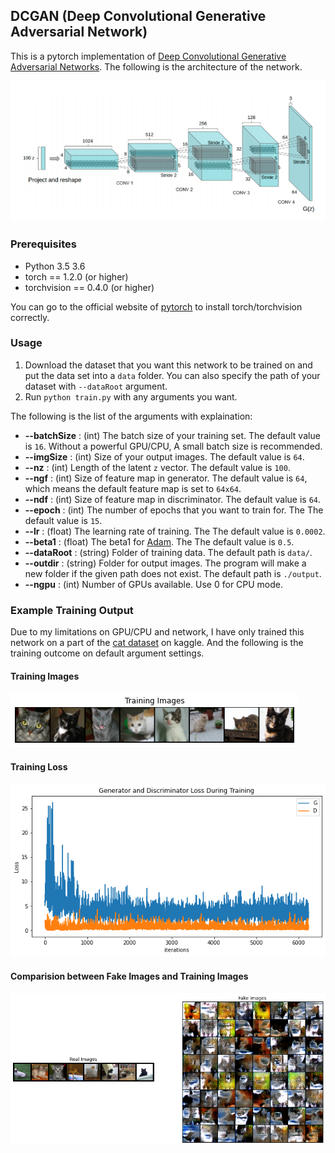 ## DCGAN (Deep Convolutional Generative Adversarial Network)

This is a pytorch implementation of [Deep Convolutional Generative Adversarial Networks](http://arxiv.org/abs/1511.06434). The following is the architecture of the network.

![alt tag](imgs/nw.png)

### Prerequisites

- Python 3.5 3.6
- torch == 1.2.0 (or higher)
- torchvision == 0.4.0 (or higher)

You can go to the official website of [pytorch](https://pytorch.org/get-started/locally/#windows-package-manager) to install torch/torchvision correctly.

### Usage

1. Download the dataset that you want this network to be trained on and put the data set into a `data` folder. You can also specify the path of your dataset with `--dataRoot` argument.   
2. Run `python train.py` with any arguments you want.

The following is the list of the arguments with explaination:

- **--batchSize** : (int) The batch size of your training set. The default value is `16`. Without a powerful GPU/CPU, A small batch size is recommended.
- **--imgSize** : (int) Size of your output images. The default value is `64`.
- **--nz** : (int) Length of the latent `z` vector. The default value is `100`.
- **--ngf** : (int) Size of feature map in generator. The default value is `64`, which means the default feature map is set to `64x64`.
- **--ndf** : (int) Size of feature map in discriminator. The default value is `64`.
- **--epoch** : (int) The number of epochs that you want to train for. The The default value is `15`.
- **--lr** : (float) The learning rate of training. The The default value is `0.0002`.
- **--beta1** : (float) The beta1 for [Adam](https://arxiv.org/abs/1412.6980). The The default value is `0.5`.
- **--dataRoot** : (string) Folder of training data. The default path is `data/`.
- **--outdir** : (string) Folder for output images. The program will make a new folder if the given path does not exist. The default path is `./output`.
- **--ngpu** : (int) Number of GPUs available. Use 0 for CPU mode.

### Example Training Output

Due to my limitations on GPU/CPU and network, I have only trained this network on a part of the [cat dataset](https://www.kaggle.com/crawford/cat-dataset) on kaggle. And the following is the training outcome on default argument settings.

#### Training Images

![alt tag](imgs/train_imgs.png)

#### Training Loss

![alt tag](imgs/loss1.png)

#### Comparision between Fake Images and Training Images

![alt tag](imgs/fake.png)




